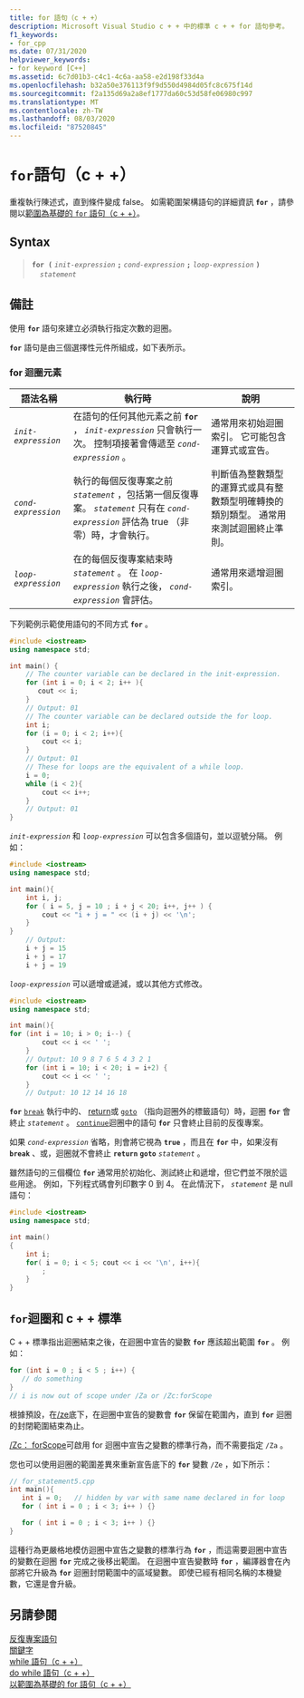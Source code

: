 ```yaml
---
title: for 語句（c + +）
description: Microsoft Visual Studio c + + 中的標準 c + + for 語句參考。
f1_keywords:
- for_cpp
ms.date: 07/31/2020
helpviewer_keywords:
- for keyword [C++]
ms.assetid: 6c7d01b3-c4c1-4c6a-aa58-e2d198f33d4a
ms.openlocfilehash: b32a50e376113f9f9d550d4984d05fc8c675f14d
ms.sourcegitcommit: f2a135d69a2a8ef1777da60c53d58fe06980c997
ms.translationtype: MT
ms.contentlocale: zh-TW
ms.lasthandoff: 08/03/2020
ms.locfileid: "87520845"
---
```

# <a name="for-statement-c"></a>`for`語句（c + +）

重複執行陳述式，直到條件變成 false。 如需範圍架構語句的詳細資訊 **`for`** ，請參閱以[範圍為基礎的 `for` 語句（c + +）](../cpp/range-based-for-statement-cpp.md)。

## <a name="syntax"></a>Syntax

> **`for (`** *`init-expression`* **`;`** *`cond-expression`* **`;`** *`loop-expression`* **`)`**\
> &emsp;*`statement`*

## <a name="remarks"></a>備註

使用 **`for`** 語句來建立必須執行指定次數的迴圈。

**`for`** 語句是由三個選擇性元件所組成，如下表所示。

### <a name="for-loop-elements"></a>for 迴圈元素

| 語法名稱 | 執行時 | 說明 |
|--|--|--|
| *`init-expression`* | 在語句的任何其他元素之前 **`for`** ， *`init-expression`* 只會執行一次。 控制項接著會傳遞至 *`cond-expression`* 。 | 通常用來初始迴圈索引。 它可能包含運算式或宣告。 |
| *`cond-expression`* | 執行的每個反復專案之前 *`statement`* ，包括第一個反復專案。 *`statement`* 只有在 *`cond-expression`* 評估為 true （非零）時，才會執行。 | 判斷值為整數類型的運算式或具有整數類型明確轉換的類別類型。 通常用來測試迴圈終止準則。 |
| *`loop-expression`* | 在的每個反復專案結束時 *`statement`* 。 在 *`loop-expression`* 執行之後， *`cond-expression`* 會評估。 | 通常用來遞增迴圈索引。 |

下列範例示範使用語句的不同方式 **`for`** 。

```cpp
#include <iostream>
using namespace std;

int main() {
    // The counter variable can be declared in the init-expression.
    for (int i = 0; i < 2; i++ ){
       cout << i;
    }
    // Output: 01
    // The counter variable can be declared outside the for loop.
    int i;
    for (i = 0; i < 2; i++){
        cout << i;
    }
    // Output: 01
    // These for loops are the equivalent of a while loop.
    i = 0;
    while (i < 2){
        cout << i++;
    }
    // Output: 01
}
```

*`init-expression`* 和 *`loop-expression`* 可以包含多個語句，並以逗號分隔。 例如：

```cpp
#include <iostream>
using namespace std;

int main(){
    int i, j;
    for ( i = 5, j = 10 ; i + j < 20; i++, j++ ) {
        cout << "i + j = " << (i + j) << '\n';
    }
}
    // Output:
    i + j = 15
    i + j = 17
    i + j = 19
```

*`loop-expression`* 可以遞增或遞減，或以其他方式修改。

```cpp
#include <iostream>
using namespace std;

int main(){
for (int i = 10; i > 0; i--) {
        cout << i << ' ';
    }
    // Output: 10 9 8 7 6 5 4 3 2 1
    for (int i = 10; i < 20; i = i+2) {
        cout << i << ' ';
    }
    // Output: 10 12 14 16 18
```

**`for`** [`break`](../cpp/break-statement-cpp.md) 執行中的、 [return](../cpp/return-statement-cpp.md)或 [`goto`](../cpp/goto-statement-cpp.md) （指向迴圈外的標籤語句）時，迴圈 **`for`** 會終止 *`statement`* 。 [`continue`](../cpp/continue-statement-cpp.md)迴圈中的語句 **`for`** 只會終止目前的反復專案。

如果 *`cond-expression`* 省略，則會將它視為 **`true`** ，而且在 **`for`** 中，如果沒有 **`break`** 、或，迴圈就不會終止 **`return`** **`goto`** *`statement`* 。

雖然語句的三個欄位 **`for`** 通常用於初始化、測試終止和遞增，但它們並不限於這些用途。 例如，下列程式碼會列印數字 0 到 4。 在此情況下， *`statement`* 是 null 語句：

```cpp
#include <iostream>
using namespace std;

int main()
{
    int i;
    for( i = 0; i < 5; cout << i << '\n', i++){
        ;
    }
}
```

## <a name="for-loops-and-the-c-standard"></a>`for`迴圈和 c + + 標準

C + + 標準指出迴圈結束之後，在迴圈中宣告的變數 **`for`** 應該超出範圍 **`for`** 。 例如：

```cpp
for (int i = 0 ; i < 5 ; i++) {
   // do something
}
// i is now out of scope under /Za or /Zc:forScope
```

根據預設，在[/ze](../build/reference/za-ze-disable-language-extensions.md)底下，在迴圈中宣告的變數會 **`for`** 保留在範圍內，直到 **`for`** 迴圈的封閉範圍結束為止。

[/Zc： forScope](../build/reference/zc-forscope-force-conformance-in-for-loop-scope.md)可啟用 for 迴圈中宣告之變數的標準行為，而不需要指定 `/Za` 。

您也可以使用迴圈的範圍差異來重新宣告底下的 **`for`** 變數 `/Ze` ，如下所示：

```cpp
// for_statement5.cpp
int main(){
   int i = 0;   // hidden by var with same name declared in for loop
   for ( int i = 0 ; i < 3; i++ ) {}

   for ( int i = 0 ; i < 3; i++ ) {}
}
```

這種行為更嚴格地模仿迴圈中宣告之變數的標準行為 **`for`** ，而這需要迴圈中宣告的變數在迴圈 **`for`** 完成之後移出範圍。 在迴圈中宣告變數時 **`for`** ，編譯器會在內部將它升級為 **`for`** 迴圈封閉範圍中的區域變數。 即使已經有相同名稱的本機變數，它還是會升級。

## <a name="see-also"></a>另請參閱

[反復專案語句](../cpp/iteration-statements-cpp.md)<br/>
[關鍵字](../cpp/keywords-cpp.md)<br/>
[while 語句（c + +）](../cpp/while-statement-cpp.md)<br/>
[do while 語句（c + +）](../cpp/do-while-statement-cpp.md)<br/>
[以範圍為基礎的 for 語句（c + +）](../cpp/range-based-for-statement-cpp.md)
